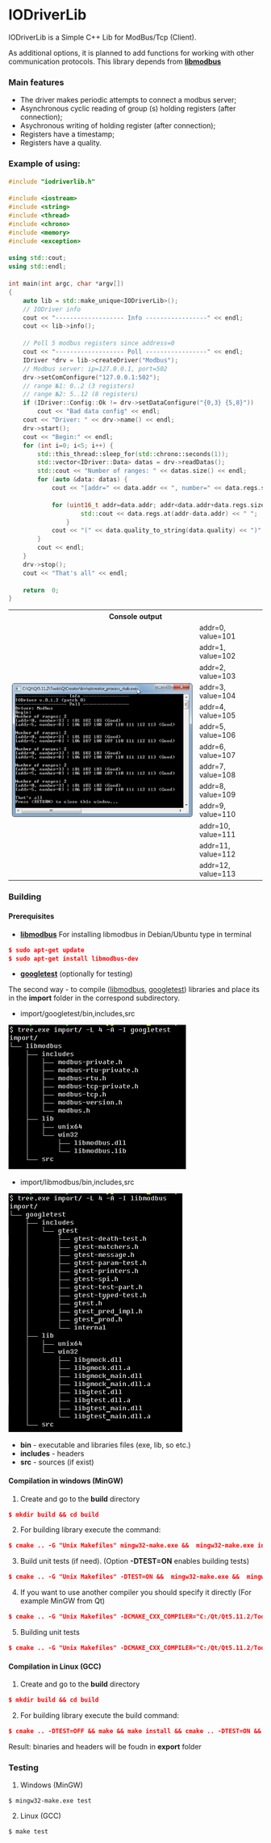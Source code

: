# IODriverLib

IODriverLib is a Simple C++ Lib for ModBus/Tcp (Client).

As additional options, it is planned to add functions for working with other communication protocols.
This library depends from [**libmodbus**](https://libmodbus.org/)

### Main features
- The driver makes periodic attempts to connect a modbus server;
- Asynchronous cyclic reading of group (s) holding registers (after connection);
- Asychronous writing of holding register (after connection);
- Registers have a timestamp;
- Registers have a quality.

### Example of using:

```c++
#include "iodriverlib.h"

#include <iostream>
#include <string>
#include <thread>
#include <chrono>
#include <memory>
#include <exception>

using std::cout;
using std::endl;

int main(int argc, char *argv[])
{
    auto lib = std::make_unique<IODriverLib>();
    // IODriver info
    cout << "------------------- Info -----------------" << endl;
    cout << lib->info();

    // Poll 5 modbus registers since address=0
    cout << "------------------- Poll -----------------" << endl;
    IDriver *drv = lib->createDriver("Modbus");
    // Modbus server: ip=127.0.0.1, port=502
    drv->setComConfigure("127.0.0.1:502");
    // range №1: 0..2 (3 registers)
    // range №2: 5..12 (8 registers)
    if (IDriver::Config::Ok != drv->setDataConfigure("{0,3} {5,8}"))
        cout << "Bad data config" << endl;
    cout << "Driver: " << drv->name() << endl;
    drv->start();
    cout << "Begin:" << endl;
    for (int i=0; i<5; i++) {
        std::this_thread::sleep_for(std::chrono::seconds(1));
        std::vector<IDriver::Data> datas = drv->readDatas();
        std::cout << "Number of ranges: " << datas.size() << endl;
        for (auto &data: datas) {
            cout << "[addr=" << data.addr << ", number=" << data.regs.size() << "] : ";

            for (uint16_t addr=data.addr; addr<data.addr+data.regs.size(); addr++) {
                    std::cout << data.regs.at(addr-data.addr) << " ";
                }
            cout << "(" << data.quality_to_string(data.quality) << ")" << endl;
        }
        cout << endl;
    }
    drv->stop();
    cout << "That's all" << endl;

    return  0;
}
```

<table> <tr> <th colspan="2">Console output</th> </tr> <tr> <td rowspan="16"> <img width="500px" height="auto" alt="screen shot" src="doc/img/win_example.png"> </td> </tr>
<tr> <td>addr=0, value=101</td> </tr>
<tr> <td>addr=1, value=102</td> </tr>
<tr> <td>addr=2, value=103</td> </tr>
<tr> <td>addr=3, value=104</td> </tr>
<tr> <td>addr=4, value=105</td> </tr>
<tr> <td>addr=5, value=106</td> </tr>
<tr> <td>addr=6, value=107</td> </tr>
<tr> <td>addr=7, value=108</td> </tr>
<tr> <td>addr=8, value=109</td> </tr>
<tr> <td>addr=9, value=110</td> </tr>
<tr> <td>addr=10, value=111</td> </tr>
<tr> <td>addr=11, value=112</td> </tr>
<tr> <td>addr=12, value=113</td> </tr>
</table>

### Building

#### Prerequisites
- [**libmodbus**](https://libmodbus.org/)
For installing libmodbus in Debian/Ubuntu type in terminal
~~~cmake
$ sudo apt-get update
$ sudo apt-get install libmodbus-dev
~~~
- [**googletest**](https://github.com/google/googletest.git) (optionally for testing)

The second way - to compile ([libmodbus](doc/manuals/libmodbus_building.md), [googletest](doc/manuals/googletest_building.md)) libraries and place its in the **import** folder in  the correspond subdirectory.
- import/googletest/bin,includes,src

![libmodbus](doc/img/import_libmodbus.png)
- import/libmodbus/bin,includes,src

![libmodbus](doc/img/import_googletest.png)

+ **bin** - executable and libraries files (exe, lib, so etc.)
+ **includes** - headers
+ **src** - sources (if exist)


#### Compilation in windows (MinGW)
1. Create and go to the **build** directory
~~~cmake
$ mkdir build && cd build
~~~
2. For building library execute the command:
~~~cmake
$ cmake .. -G "Unix Makefiles" mingw32-make.exe &&  mingw32-make.exe install
~~~
3. Build unit tests (if need). (Option **-DTEST=ON** enables building tests)
~~~cmake
$ cmake .. -G "Unix Makefiles" -DTEST=ON &&  mingw32-make.exe &&  mingw32-make.exe install
~~~
4. If you want to use another compiler you should specify it directly (For example MinGW from Qt)
~~~cmake
$ cmake .. -G "Unix Makefiles" -DCMAKE_CXX_COMPILER="C:/Qt/Qt5.11.2/Tools/mingw530_32/bin/g++.exe" -DCMAKE_MAKE_PROGRAM="C:/Qt/Qt5.11.2/Tools/mingw530_32/bin/mingw32-make.exe" && mingw32-make.exe &&  mingw32-make.exe install
~~~
5. Building unit tests
~~~cmake
$ cmake .. -G "Unix Makefiles" -DCMAKE_CXX_COMPILER="C:/Qt/Qt5.11.2/Tools/mingw530_32/bin/g++.exe" -DCMAKE_MAKE_PROGRAM="C:/Qt/Qt5.11.2/Tools/mingw530_32/bin/mingw32-make.exe" -DTEST=ON &&  mingw32-make.exe &&  mingw32-make.exe install
~~~

#### Compilation in Linux (GCC)
1. Create and go to the **build** directory
~~~cmake
$ mkdir build && cd build
~~~
2. For building library execute the build command:
~~~cmake
$ cmake .. -DTEST=OFF && make && make install && cmake .. -DTEST=ON && make && make install
~~~

Result: binaries and headers will be foudn in **export** folder


### Testing 
1. Windows (MinGW)
~~~
$ mingw32-make.exe test
~~~
2. Linux (GCC)
~~~
$ make test
~~~
